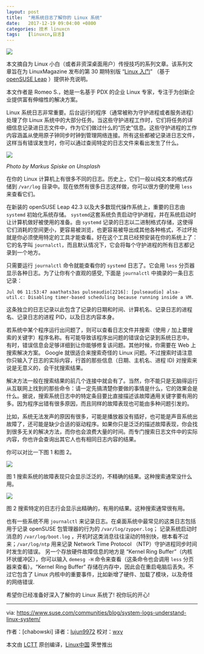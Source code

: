 ```yaml
---
layout: post
title:	"用系统日志了解你的 Linux 系统"
date:	2017-12-19 09:04:00 +0800 
categories:	技术 linuxcn 
tags:	[linuxcn,日志]
---
```



![](/Asserts/Images//attachment/album/201712/16/010936xkfdg7zk1lpkwwir.jpg)


本文摘自为 Linux 小白（或者非资深桌面用户）传授技巧的系列文章。该系列文章旨在为 LinuxMagazine 发布的第 30 期特别版 “[Linux 入门](http://www.linux-magazine.com/Resources/Special-Editions/30-Getting-Started-with-Linux)” （基于 [openSUSE Leap](https://en.opensuse.org/Portal:42.3) ）提供补充说明。


本文作者是 Romeo S.，她是一名基于 PDX 的企业 Linux 专家，专注于为创新企业提供富有伸缩性的解决方案。


Linux 系统日志非常重要。后台运行的程序（通常被称为守护进程或者服务进程）处理了你 Linux 系统中的大部分任务。当这些守护进程工作时，它们将任务的详细信息记录进日志文件中，作为它们做过什么的“历史”信息。这些守护进程的工作内容涵盖从使用原子钟同步时钟到管理网络连接。所有这些都被记录进日志文件，这样当有错误发生时，你可以通过查阅特定的日志文件来看出发生了什么。


![](/Asserts/Images//attachment/album/201712/16/010945hreq5gkyuwez5g5g.jpg)


*Photo by Markus Spiske on Unsplash*


在你的 Linux 计算机上有很多不同的日志。历史上，它们一般以纯文本的格式存储到 `/var/log` 目录中。现在依然有很多日志这样做，你可以很方便的使用 `less` 来查看它们。


在新装的 openSUSE Leap 42.3 以及大多数现代操作系统上，重要的日志由 `systemd` 初始化系统存储。 `systemd`这套系统负责启动守护进程，并在系统启动时让计算机做好被使用的准备。由 `systemd` 记录的日志以二进制格式存储，这使得它们消耗的空间更小，更容易被浏览，也更容易被导出成其他各种格式，不过坏处就是你必须使用特定的工具才能查看。好在这个工具已经预安装在你的系统上了：它的名字叫 `journalctl`，而且默认情况下，它会将每个守护进程的所有日志都记录到一个地方。


只需要运行 `journalctl` 命令就能查看你的 `systemd` 日志了。它会用 `less` 分页器显示各种日志。为了让你有个直观的感受, 下面是 `journalctl` 中摘录的一条日志记录：



```
Jul 06 11:53:47 aaathats3as pulseaudio[2216]: [pulseaudio] alsa-util.c: Disabling timer-based scheduling because running inside a VM.

```

这条独立的日志记录以此包含了记录的日期和时间、计算机名、记录日志的进程名、记录日志的进程 PID，以及日志内容本身。


若系统中某个程序运行出问题了，则可以查看日志文件并搜索（使用 `/` 加上要搜索的关键字）程序名称。有可能导致该程序出问题的错误会记录到系统日志中。 有时，错误信息会足够详细到让你能够修复该问题。其他时候，你需要在 Web 上搜索解决方案。 Google 就很适合来搜索奇怪的 Linux 问题。不过搜索时请注意你只输入了日志的实际内容，行首的那些信息（日期、主机名、进程 ID) 对搜索来说是无意义的，会干扰搜索结果。


解决方法一般在搜索结果的前几个连接中就会有了。当然，你不能只是无脑得运行从互联网上找到的那些命令：请一定先搞清楚你要做的事情是什么，它的效果会是什么。据说，搜索系统日志中的特定条目要比直接描述该故障通用关键字要有用的多。因为程序出错有很多原因，而且同样的故障表现也可能由多种问题引发的。


比如，系统无法发声的原因有很多，可能是播放器没有插好，也可能是声音系统出故障了，还可能是缺少合适的驱动程序。如果你只是泛泛的描述故障表现，你会找到很多无关的解决方法，而你也会浪费大量的时间。而专门搜索日志文件中的实际内容，你也许会查询出其它人也有相同日志内容的结果。


你可以对比一下图 1 和图 2。


![](/Asserts/Images//attachment/album/201712/16/010949xwpggk3q83or1pwq.png)


图 1 搜索系统的故障表现只会显示泛泛的，不精确的结果。这种搜索通常没什么用。


![](/Asserts/Images//attachment/album/201712/16/010953cskmr81tr0kt2my2.png)


图 2 搜索特定的日志行会显示出精确的，有用的结果。这种搜索通常很有用。


也有一些系统不用 `journalctl` 来记录日志。在桌面系统中最常见的这类日志包括用于记录 openSUSE 包管理器的行为的 `/var/log/zypper.log`； 记录系统启动时消息的 `/var/log/boot.log` ，开机时这类消息往往滚动的特别快，根本看不过来；`/var/log/ntp` 用来记录 Network Time Protocol （NTP）守护进程同步时间时发生的错误。 另一个存放硬件故障信息的地方是 “Kernel Ring Buffer”（内核环状缓冲区），你可以输入 `demesg -H` 命令来查看（这条命令也会调用 `less` 分页器来查看）。“Kernel Ring Buffer” 存储在内存中，因此会在重启电脑后丢失。不过它包含了 Linux 内核中的重要事件，比如新增了硬件、加载了模块，以及奇怪的网络错误.


希望你已经准备好深入了解你的 Linux 系统了! 祝你玩的开心!




---


via: <https://www.suse.com/communities/blog/system-logs-understand-linux-system/>


作者：[chabowski] 译者：[lujun9972](https://github.com/lujun9972) 校对：[wxy](https://github.com/wxy)


本文由 [LCTT](https://github.com/LCTT/TranslateProject) 原创编译，[Linux中国](https://linux.cn/) 荣誉推出
